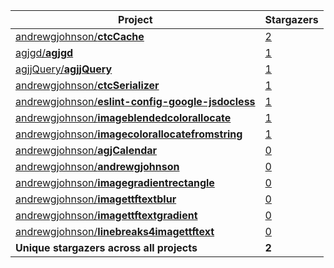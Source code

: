 Project|Stargazers
-------|----------
[andrewgjohnson/**ctcCache**](https://github.com/andrewgjohnson/ctcCache)|[2](https://github.com/andrewgjohnson/ctcCache/stargazers)
[agjgd/**agjgd**](https://github.com/agjgd/agjgd)|[1](https://github.com/agjgd/agjgd/stargazers)
[agjjQuery/**agjjQuery**](https://github.com/agjjQuery/agjjQuery)|[1](https://github.com/agjjQuery/agjjQuery/stargazers)
[andrewgjohnson/**ctcSerializer**](https://github.com/andrewgjohnson/ctcSerializer)|[1](https://github.com/andrewgjohnson/ctcSerializer/stargazers)
[andrewgjohnson/**eslint-config-google-jsdocless**](https://github.com/andrewgjohnson/eslint-config-google-jsdocless)|[1](https://github.com/andrewgjohnson/eslint-config-google-jsdocless/stargazers)
[andrewgjohnson/**imageblendedcolorallocate**](https://github.com/andrewgjohnson/imageblendedcolorallocate)|[1](https://github.com/andrewgjohnson/imageblendedcolorallocate/stargazers)
[andrewgjohnson/**imagecolorallocatefromstring**](https://github.com/andrewgjohnson/imagecolorallocatefromstring)|[1](https://github.com/andrewgjohnson/imagecolorallocatefromstring/stargazers)
[andrewgjohnson/**agjCalendar**](https://github.com/andrewgjohnson/agjCalendar)|[0](https://github.com/andrewgjohnson/agjCalendar/stargazers)
[andrewgjohnson/**andrewgjohnson**](https://github.com/andrewgjohnson/andrewgjohnson)|[0](https://github.com/andrewgjohnson/andrewgjohnson/stargazers)
[andrewgjohnson/**imagegradientrectangle**](https://github.com/andrewgjohnson/imagegradientrectangle)|[0](https://github.com/andrewgjohnson/imagegradientrectangle/stargazers)
[andrewgjohnson/**imagettftextblur**](https://github.com/andrewgjohnson/imagettftextblur)|[0](https://github.com/andrewgjohnson/imagettftextblur/stargazers)
[andrewgjohnson/**imagettftextgradient**](https://github.com/andrewgjohnson/imagettftextgradient)|[0](https://github.com/andrewgjohnson/imagettftextgradient/stargazers)
[andrewgjohnson/**linebreaks4imagettftext**](https://github.com/andrewgjohnson/linebreaks4imagettftext)|[0](https://github.com/andrewgjohnson/linebreaks4imagettftext/stargazers)
**Unique stargazers across all projects**|**2**
